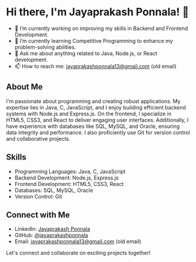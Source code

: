  # Hi there, I'm Jayaprakash Ponnala! 👋

- 🔭 I’m currently working on improving my skills in Backend and Frontend Development.
- 🌱 I’m currently learning Competitive Programming to enhance my problem-solving abilities.
- 💬 Ask me about anything related to Java, Node.js, or React development.
- 📫 How to reach me: jayaprakashponnala13@gmail.com (old email)

## About Me

I'm passionate about programming and creating robust applications. My expertise lies in Java, C, JavaScript, and I enjoy building efficient backend systems with Node.js and Express.js. On the frontend, I specialize in HTML5, CSS3, and React to deliver engaging user interfaces. Additionally, I have experience with databases like SQL, MySQL, and Oracle, ensuring data integrity and performance. I also proficiently use Git for version control and collaborative projects.

## Skills

- Programming Languages: Java, C, JavaScript
- Backend Development: Node.js, Express.js
- Frontend Development: HTML5, CSS3, React
- Databases: SQL, MySQL, Oracle
- Version Control: Git

## Connect with Me

- LinkedIn: [Jayaprakash Ponnala](https://www.linkedin.com/in/jayaprakashponnala/)
- GitHub: [@jayaprakashponnala](https://github.com/jayaprakashponnala)
- Email: jayaprakashponnala13@gmail.com (old email)

Let's connect and collaborate on exciting projects together!
